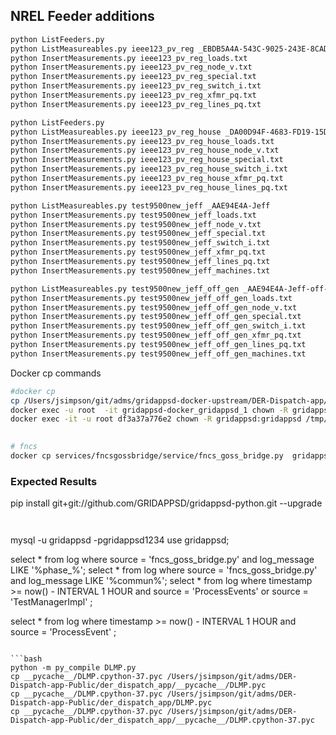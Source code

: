 

## NREL Feeder additions

```bash
python ListFeeders.py
python ListMeasureables.py ieee123_pv_reg _EBDB5A4A-543C-9025-243E-8CAD24307380    
python InsertMeasurements.py ieee123_pv_reg_loads.txt
python InsertMeasurements.py ieee123_pv_reg_node_v.txt
python InsertMeasurements.py ieee123_pv_reg_special.txt
python InsertMeasurements.py ieee123_pv_reg_switch_i.txt
python InsertMeasurements.py ieee123_pv_reg_xfmr_pq.txt
python InsertMeasurements.py ieee123_pv_reg_lines_pq.txt
```

```bash
python ListFeeders.py
python ListMeasureables.py ieee123_pv_reg_house _DA00D94F-4683-FD19-15D9-8FF002220115    
python InsertMeasurements.py ieee123_pv_reg_house_loads.txt
python InsertMeasurements.py ieee123_pv_reg_house_node_v.txt
python InsertMeasurements.py ieee123_pv_reg_house_special.txt
python InsertMeasurements.py ieee123_pv_reg_house_switch_i.txt
python InsertMeasurements.py ieee123_pv_reg_house_xfmr_pq.txt
python InsertMeasurements.py ieee123_pv_reg_house_lines_pq.txt
```

```bash
python ListMeasureables.py test9500new_jeff _AAE94E4A-Jeff
python InsertMeasurements.py test9500new_jeff_loads.txt
python InsertMeasurements.py test9500new_jeff_node_v.txt
python InsertMeasurements.py test9500new_jeff_special.txt
python InsertMeasurements.py test9500new_jeff_switch_i.txt
python InsertMeasurements.py test9500new_jeff_xfmr_pq.txt
python InsertMeasurements.py test9500new_jeff_lines_pq.txt
python InsertMeasurements.py test9500new_jeff_machines.txt

```

```bash
python ListMeasureables.py test9500new_jeff_off_gen _AAE94E4A-Jeff-off-gen
python InsertMeasurements.py test9500new_jeff_off_gen_loads.txt
python InsertMeasurements.py test9500new_jeff_off_gen_node_v.txt
python InsertMeasurements.py test9500new_jeff_off_gen_special.txt
python InsertMeasurements.py test9500new_jeff_off_gen_switch_i.txt
python InsertMeasurements.py test9500new_jeff_off_gen_xfmr_pq.txt
python InsertMeasurements.py test9500new_jeff_off_gen_lines_pq.txt
python InsertMeasurements.py test9500new_jeff_off_gen_machines.txt

```




Docker cp commands
```bash
#docker cp
cp /Users/jsimpson/git/adms/gridappsd-docker-upstream/DER-Dispatch-app/updated_glm2/531088114 gridappsd-docker_gridappsd_1:/tmp/gridappsd_tmp
docker exec -u root  -it gridappsd-docker_gridappsd_1 chown -R gridappsd:gridappsd /tmp/gridappsd_tmp/531088114
docker exec -it -u root df3a37a776e2 chown -R gridappsd:gridappsd /tmp/gridappsd_tmp/1721908100/
 
```

```bash
# fncs
docker cp services/fncsgossbridge/service/fncs_goss_bridge.py  gridappsd-docker_gridappsd_1:/gridappsd/services/fncsgossbridge/service/

```
### Expected Results
 pip install git+git://github.com/GRIDAPPSD/gridappsd-python.git --upgrade
```


```
mysql -u gridappsd -pgridappsd1234
use gridappsd;

select * from log where source = 'fncs_goss_bridge.py' and log_message LIKE '%phase_%';
select * from log where source = 'fncs_goss_bridge.py' and log_message LIKE '%commun%';
select * from log where timestamp >= now() - INTERVAL 1 HOUR and source = 'ProcessEvents' or source = 'TestManagerImpl' ;

select * from log where timestamp >= now() - INTERVAL 1 HOUR and source = 'ProcessEvent' ;

```

```bash
python -m py_compile DLMP.py 
cp __pycache__/DLMP.cpython-37.pyc /Users/jsimpson/git/adms/DER-Dispatch-app-Public/der_dispatch_app/__pycache__/DLMP.pyc 
cp __pycache__/DLMP.cpython-37.pyc /Users/jsimpson/git/adms/DER-Dispatch-app-Public/der_dispatch_app/DLMP.pyc 
cp __pycache__/DLMP.cpython-37.pyc /Users/jsimpson/git/adms/DER-Dispatch-app-Public/der_dispatch_app/__pycache__/DLMP.cpython-37.pyc 


```